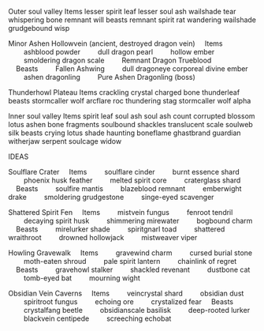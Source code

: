 Outer soul valley
    Items
        lesser spirit leaf
        lesser soul ash
        wailshade tear
        whispering bone
        remnant will
    beasts
        remnant spirit rat
        wandering wailshade
        grudgebound wisp


Minor Ashen Hollowvein (ancient, destroyed dragon vein)
    Items
        ashblood powder
        dull dragon pearl
        hollow ember
        smoldering dragon scale
        Remnant Dragon Trueblood
        
    Beasts
        Fallen Ashwing
        dull dragoneye
        corporeal divine ember
        ashen dragonling 
        Pure Ashen Dragonling (boss)

Thunderhowl Plateau
    Items
        crackling crystal
        charged bone
        thunderleaf
    beasts
        stormcaller wolf
        arcflare roc
        thundering stag
        stormcaller wolf alpha        

Inner soul valley
    Items
        spirit leaf
        soul ash
        soul ash count
        corrupted blossom lotus
        ashen bone fragments
        soulbound shackles
        translucent scale
        soulweb silk
    beasts
        crying lotus shade
        haunting boneflame
        ghastbrand guardian
        witherjaw serpent
        soulcage widow
        





IDEAS





Soulflare Crater
    Items
        soulflare cinder
        burnt essence shard
        phoenix husk feather
        melted spirit core
        craterglass shard
    Beasts
        soulfire mantis
        blazeblood remnant
        emberwight drake
        smoldering grudgestone
        singe-eyed scavenger

Shattered Spirit Fen
    Items
        mistvein fungus
        fenroot tendril
        decaying spirit husk
        shimmering mirewater
        bogbound charm
    Beasts
        mirelurker shade
        spiritgnarl toad
        shattered wraithroot
        drowned hollowjack
        mistweaver viper

Howling Gravewalk
    Items
        gravewind charm
        cursed burial stone
        moth-eaten shroud
        pale spirit lantern
        chainlink of regret
    Beasts
        gravehowl stalker
        shackled revenant
        dustbone cat
        tomb-eyed bat
        mourning wight

Obsidian Vein Caverns
    Items
        veincrystal shard
        obsidian dust
        spiritroot fungus
        echoing ore
        crystalized fear
    Beasts
        crystalfang beetle
        obsidianscale basilisk
        deep-rooted lurker
        blackvein centipede
        screeching echobat
